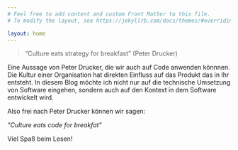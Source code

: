 ```yaml
---
# Feel free to add content and custom Front Matter to this file.
# To modify the layout, see https://jekyllrb.com/docs/themes/#overriding-theme-defaults

layout: home
---
```


>“Culture eats strategy for breakfast” (Peter Drucker)

Eine Aussage von Peter Drucker, die wir auch auf Code anwenden könnnen.
Die Kultur einer Organisation hat direkten Einfluss auf das Produkt das in Ihr entsteht.
In diesem Blog möchte ich nicht nur auf die technische Umsetzung von Software eingehen,
sondern auch auf den Kontext in dem Software entwickelt wird. 

Also frei nach Peter Drucker können wir sagen:

*"Culture eats code for breakfat"*

Viel Spaß beim Lesen!